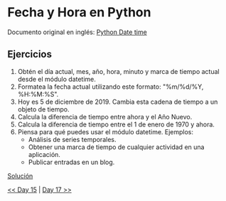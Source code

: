# Fecha y Hora en Python

Documento original en inglés: [Python Date time](https://github.com/Asabeneh/30-Days-Of-Python/blob/master/16_Day_Python_date_time/16_python_datetime.md)

## Ejercicios

1. Obtén el día actual, mes, año, hora, minuto y marca de tiempo actual desde el módulo datetime.
2. Formatea la fecha actual utilizando este formato: "%m/%d/%Y, %H:%M:%S".
3. Hoy es 5 de diciembre de 2019. Cambia esta cadena de tiempo a un objeto de tiempo.
4. Calcula la diferencia de tiempo entre ahora y el Año Nuevo.
5. Calcula la diferencia de tiempo entre el 1 de enero de 1970 y ahora.
6. Piensa para qué puedes usar el módulo datetime. Ejemplos:
    - Análisis de series temporales.
    - Obtener una marca de tiempo de cualquier actividad en una aplicación.
    - Publicar entradas en un blog.

[Solución](01_time.py)

[<< Day 15](../15_Errores_de_tipo_en_Python/README.md) | [Day 17 >>](../17_Manejo_de_excepciones/README.md)
